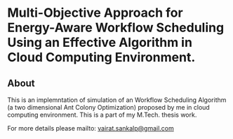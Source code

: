 Multi-Objective Approach for Energy-Aware Workflow Scheduling Using an Effective Algorithm in Cloud Computing Environment.
=================
## About
This is an implemntation of simulation of an Workflow Scheduling Algorithm (a two dimensional Ant Colony Optimization) proposed by me in cloud computing environment.
This is a part of my M.Tech. thesis work.

For more details please mailto: vairat.sankalp@gmail.com
